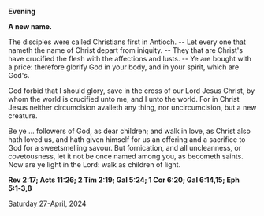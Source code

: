 **Evening**

**A new name.**
 
The disciples were called Christians first in Antioch. -- Let every one that nameth the name of Christ depart from iniquity. -- They that are Christ's have crucified the flesh with the affections and lusts. -- Ye are bought with a price: therefore glorify God in your body, and in your spirit, which are God's.
 
God forbid that I should glory, save in the cross of our Lord Jesus Christ, by whom the world is crucified unto me, and I unto the world. For in Christ Jesus neither circumcision availeth any thing, nor uncircumcision, but a new creature.
 
Be ye ... followers of God, as dear children; and walk in love, as Christ also hath loved us, and hath given himself for us an offering and a sacrifice to God for a sweetsmelling savour. But fornication, and all uncleanness, or covetousness, let it not be once named among you, as becometh saints. Now are ye light in the Lord: walk as children of light.  

**Rev 2:17; Acts 11:26; 2 Tim 2:19; Gal 5:24; 1 Cor 6:20; Gal 6:14,15; Eph 5:1‑3,8**

[Saturday 27-April, 2024](https://t.me/daily_light)
